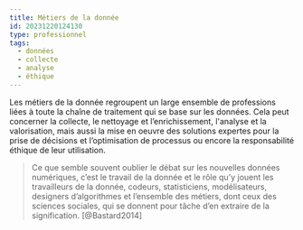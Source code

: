 ```yaml
---
title: Métiers de la donnée
id: 20231220124130
type: professionnel
tags:
  - données
  - collecte
  - analyse
  - éthique
---
```

Les métiers de la donnée regroupent un large ensemble de professions liées à toute la chaîne de traitement qui se base sur les données. Cela peut concerner la collecte, le nettoyage et l’enrichissement, l'analyse et la valorisation, mais aussi la mise en oeuvre des solutions expertes pour la prise de décisions et l’optimisation de processus ou encore la responsabilité éthique de leur utilisation.
> Ce que semble souvent oublier le débat sur les nouvelles données numériques, c’est le travail de la donnée et le rôle qu’y jouent les travailleurs de la donnée, codeurs, statisticiens, modélisateurs, designers d’algorithmes et l’ensemble des métiers, dont ceux des sciences sociales, qui se donnent pour tâche d’en extraire de la signification. [@Bastard2014]